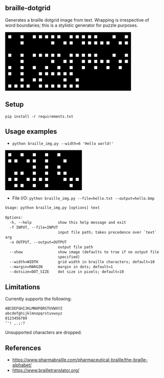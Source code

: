 braille-dotgrid
-----

Generates a braille dotgrid image from text.
Wrapping is irrespective of word boundaries; this is a stylistic generator for puzzle purposes.

![alphabet](examples/alphabet.bmp)


## Setup

```
pip install -r requirements.txt
```

## Usage examples

- `python braille_img.py --width=6 'Hello world!'`

![](examples/hello6.bmp)

- File I/O: `python braille_img.py --file=hello.txt --output=hello.bmp`

```
Usage: python braille_img.py [options] text

Options:
  -h, --help            show this help message and exit
  -f INPUT, --file=INPUT
                        input file path; takes precedence over `text` arg
  -o OUTPUT, --output=OUTPUT
                        output file path
  --show                show image (defaults to true if no output file
                        specified)
  --width=WIDTH         grid width in braille characters; default=10
  --margin=MARGIN       margin in dots; default=1
  --dotsize=DOT_SIZE    dot size in pixels; default=10
```


## Limitations

Currently supports the following:
```
ABCDEFGHIJKLMNOPQRSTUVWXYZ
abcdefghijklmnopqrstuvwxyz
0123456789
’'! ,.;:?
```

Unsupported characters are dropped.

## References

- https://www.pharmabraille.com/pharmaceutical-braille/the-braille-alphabet/
- https://www.brailletranslator.org/
